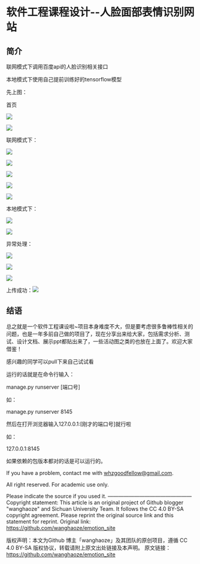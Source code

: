 # 软件工程课程设计--人脸面部表情识别网站

## 简介

联网模式下调用百度api的人脸识别相关接口

本地模式下使用自己提前训练好的tensorflow模型

先上图：

首页

![](https://github.com/wanghaoze/emotion_site/blob/master/mdpic/bu5.JPG)

![](https://github.com/wanghaoze/emotion_site/blob/master/mdpic/bu6.JPG)



联网模式下：

![](https://github.com/wanghaoze/emotion_site/blob/master/mdpic/bu1.JPG)

![](https://github.com/wanghaoze/emotion_site/blob/master/mdpic/bu2.JPG)

![](https://github.com/wanghaoze/emotion_site/blob/master/mdpic/bu3.JPG)

![](https://github.com/wanghaoze/emotion_site/blob/master/mdpic/bu4.JPG)



![](https://github.com/wanghaoze/emotion_site/blob/master/mdpic/bu7.JPG)

本地模式下：

![](https://github.com/wanghaoze/emotion_site/blob/master/mdpic/bu9.JPG)



![](https://github.com/wanghaoze/emotion_site/blob/master/mdpic/bu10.JPG)

异常处理：

![](https://github.com/wanghaoze/emotion_site/blob/master/mdpic/bu8.JPG)

![](https://github.com/wanghaoze/emotion_site/blob/master/mdpic/bu11.JPG)

![](https://github.com/wanghaoze/emotion_site/blob/master/mdpic/bu12.JPG)

上传成功：![](https://github.com/wanghaoze/emotion_site/blob/master/mdpic/bu.JPG)

## 结语

总之就是一个软件工程课设啦~项目本身难度不大，但是要考虑很多鲁棒性相关的问题，也是一年多前自己做的项目了，现在分享出来给大家，包括需求分析、测试、设计文档、展示ppt都贴出来了，一些活动图之类的也放在上面了。欢迎大家借鉴！

感兴趣的同学可以pull下来自己试试看

运行的话就是在命令行输入：

manage.py runserver [端口号]

 如：

manage.py runserver 8145

然后在打开浏览器输入127.0.0.1:[刚才的端口号]就行啦

如：

127.0.0.1:8145

如果依赖的包版本都对的话是可以运行的。

If you have a problem, contact me with [whzgoodfellow@gmail.com](mailto:whzgoodfellow@gmail.com).

All right reserved. For academic use only.

Please indicate the source if you used it.
————————————————
Copyright statement: This article is an original project of Github blogger "wanghaoze" and Sichuan University Team. It follows the CC 4.0 BY-SA copyright agreement. Please reprint the original source link and this statement for reprint. Original link: https://github.com/wanghaoze/emotion_site

版权声明：本文为Github 博主「wanghaoze」及其团队的原创项目，遵循 CC 4.0 BY-SA 版权协议，转载请附上原文出处链接及本声明。 原文链接：https://github.com/wanghaoze/emotion_site
